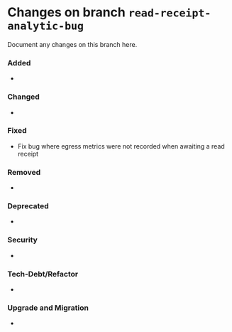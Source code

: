 # Changes on branch `read-receipt-analytic-bug`
Document any changes on this branch here.
### Added
- 

### Changed
- 

### Fixed
- Fix bug where egress metrics were not recorded when awaiting a read receipt 

### Removed
- 

### Deprecated
- 

### Security
- 

### Tech-Debt/Refactor
- 

### Upgrade and Migration
- 
